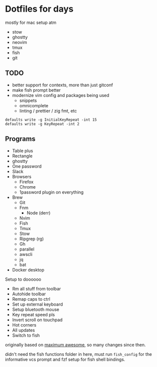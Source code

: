 # Dotfiles for days

mostly for mac setup atm

* stow
* ghostty
* neovim
* tmux
* fish
* git

TODO
----
- better support for contexts, more than just gitconf
- make fish prompt better
- modernize vim config and packages being used
  - snippets
  - omnicomplete
  - linting / prettier / zig fmt, etc

```
defaults write -g InitialKeyRepeat -int 15
defaults write -g KeyRepeat -int 2
```

Programs
---------
- Table plus
- Rectangle
- ghostty
- One password
- Slack
- Browsers
    - Firefox
    - Chrome
    - 1password plugin on everything
- Brew
    - Git
    - Fnm
        - Node (derr)
    - Nvim
    - Fish
    - Tmux
    - Stow
    - Ripgrep (rg)
    - Gh
    - parallel
    - awscli
    - jq
    - bat
- Docker desktop

Setup to doooooo
- Rm all stuff from toolbar
- Autohide toolbar
- Remap caps to ctrl
- Set up external keyboard
- Setup bluetooth mouse
- Key repeat speed pls
- Invert scroll on touchpad
- Hot corners
- All updates
- Switch to fish


originally based on [maximum awesome](https://developer.squareup.com/blog/fly-vim-first-class/), so many
changes since then.


didn't need the fish functions folder in here, must run `fish_config` for the informative vcs prompt and fzf setup for fish shell bindings.
